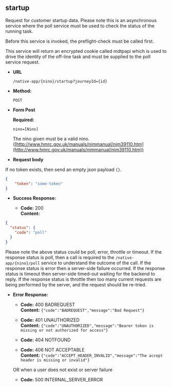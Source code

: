 startup
----
  Request for customer startup data. Please note this is an asynchronous service where the poll service must be used to check the status of the running task.

  Before this service is invoked, the preflight-check must be called first.

  This service will return an encrypted cookie called mdtpapi which is used to drive the identity of the off-line task and must be supplied to the poll service request.

  
* **URL**

  `/native-app/{nino}/startup?journeyId={id}`

* **Method:**
  
  `POST`
  
*  **Form Post**

   **Required:**

   `nino=[Nino]`

   The nino given must be a valid nino. ([http://www.hmrc.gov.uk/manuals/nimmanual/nim39110.htm](http://www.hmrc.gov.uk/manuals/nimmanual/nim39110.htm))

*  **Request body**

If no token exists, then send an empty json payload ```{}```.

```json
{
    "token": "some-token"
}
```

* **Success Response:**

  * **Code:** 200 <br />
    **Content:** 

```json
{
  "status": {
    "code": "poll"
  }
}
```

Please note the above status could be poll, error, throttle or timeout.
If the response status is poll, then a call is required to the `/native-app/{nino}/poll` service to understand the outcome of the call.
If the response status is error then a server-side failure occurred.
If the response status is timeout then server-side timed-out waiting for the backend to reply. 
If the response status is throttle then too many current requests are being performed by the server, and the request should be re-tried.

* **Error Response:**

  * **Code:** 400 BADREQUEST <br />
    **Content:** `{"code":"BADREQUEST","message":"Bad Request"}`

  * **Code:** 401 UNAUTHORIZED <br/>
    **Content:** `{"code":"UNAUTHORIZED","message":"Bearer token is missing or not authorized for access"}`

  * **Code:** 404 NOTFOUND <br/>

  * **Code:** 406 NOT ACCEPTABLE <br />
    **Content:** `{"code":"ACCEPT_HEADER_INVALID","message":"The accept header is missing or invalid"}`

  OR when a user does not exist or server failure

  * **Code:** 500 INTERNAL_SERVER_ERROR <br/>



